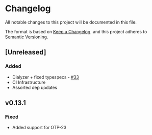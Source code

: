 # Changelog
All notable changes to this project will be documented in this file.

The format is based on [Keep a Changelog](https://keepachangelog.com/en/1.0.0/),
and this project adheres to [Semantic Versioning](https://semver.org/spec/v2.0.0.html).

## [Unreleased]
### Added
- Dialyzer + fixed typespecs - [#33](https://github.com/Ianleeclark/Paseto/pull/33)
- CI Infrastructure
- Assorted dep updates

## v0.13.1
### Fixed
- Added support for OTP-23
